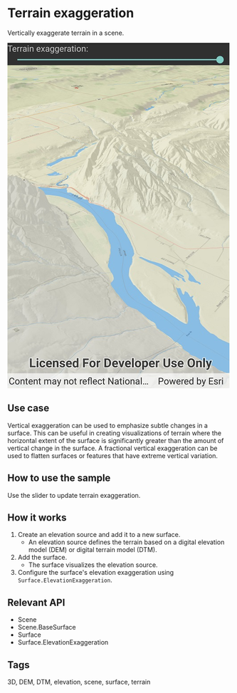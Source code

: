 ﻿# Terrain exaggeration

Vertically exaggerate terrain in a scene.

![Image of terrain exaggeration](TerrainExaggeration.jpg)

## Use case

Vertical exaggeration can be used to emphasize subtle changes in a surface. This can be useful in creating visualizations of terrain where the horizontal extent of the surface is significantly greater than the amount of vertical change in the surface. A fractional vertical exaggeration can be used to flatten surfaces or features that have extreme vertical variation.

## How to use the sample

Use the slider to update terrain exaggeration.

## How it works

1. Create an elevation source and add it to a new surface.
    * An elevation source defines the terrain based on a digital elevation model (DEM) or digital terrain model (DTM).
2. Add the surface.
    * The surface visualizes the elevation source.
3. Configure the surface's elevation exaggeration using `Surface.ElevationExaggeration`.

## Relevant API

* Scene
* Scene.BaseSurface
* Surface
* Surface.ElevationExaggeration

## Tags

3D, DEM, DTM, elevation, scene, surface, terrain